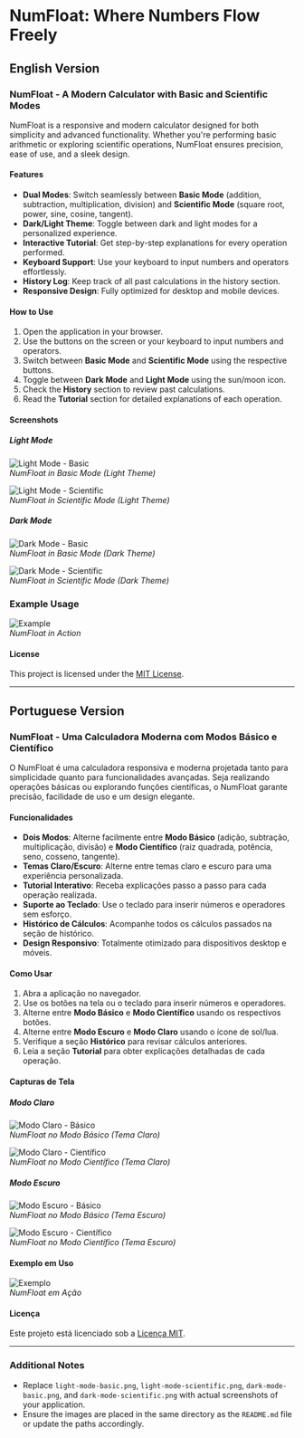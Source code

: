 # NumFloat: Where Numbers Flow Freely

## English Version

### NumFloat - A Modern Calculator with Basic and Scientific Modes

NumFloat is a responsive and modern calculator designed for both simplicity and advanced functionality. Whether you're performing basic arithmetic or exploring scientific operations, NumFloat ensures precision, ease of use, and a sleek design.

#### Features
- **Dual Modes**: Switch seamlessly between **Basic Mode** (addition, subtraction, multiplication, division) and **Scientific Mode** (square root, power, sine, cosine, tangent).
- **Dark/Light Theme**: Toggle between dark and light modes for a personalized experience.
- **Interactive Tutorial**: Get step-by-step explanations for every operation performed.
- **Keyboard Support**: Use your keyboard to input numbers and operators effortlessly.
- **History Log**: Keep track of all past calculations in the history section.
- **Responsive Design**: Fully optimized for desktop and mobile devices.

#### How to Use
1. Open the application in your browser.
2. Use the buttons on the screen or your keyboard to input numbers and operators.
3. Switch between **Basic Mode** and **Scientific Mode** using the respective buttons.
4. Toggle between **Dark Mode** and **Light Mode** using the sun/moon icon.
5. Check the **History** section to review past calculations.
6. Read the **Tutorial** section for detailed explanations of each operation.

#### Screenshots

##### Light Mode
![Light Mode - Basic](https://i.postimg.cc/6qJLCJLF/image.png)  
*NumFloat in Basic Mode (Light Theme)*

![Light Mode - Scientific](https://i.postimg.cc/JhF9V0MJ/image.png)  
*NumFloat in Scientific Mode (Light Theme)*

##### Dark Mode
![Dark Mode - Basic](https://i.postimg.cc/zB5GhxH0/image.png)  
*NumFloat in Basic Mode (Dark Theme)*

![Dark Mode - Scientific](https://i.postimg.cc/05YHZcM7/image.png)  
*NumFloat in Scientific Mode (Dark Theme)*

### Example Usage
![Example](https://i.postimg.cc/cLCcwmG7/image.png)  
*NumFloat in Action*

#### License
This project is licensed under the [MIT License](https://opensource.org/licenses/MIT).

---

## Portuguese Version

### NumFloat - Uma Calculadora Moderna com Modos Básico e Científico

O NumFloat é uma calculadora responsiva e moderna projetada tanto para simplicidade quanto para funcionalidades avançadas. Seja realizando operações básicas ou explorando funções científicas, o NumFloat garante precisão, facilidade de uso e um design elegante.

#### Funcionalidades
- **Dois Modos**: Alterne facilmente entre **Modo Básico** (adição, subtração, multiplicação, divisão) e **Modo Científico** (raiz quadrada, potência, seno, cosseno, tangente).
- **Temas Claro/Escuro**: Alterne entre temas claro e escuro para uma experiência personalizada.
- **Tutorial Interativo**: Receba explicações passo a passo para cada operação realizada.
- **Suporte ao Teclado**: Use o teclado para inserir números e operadores sem esforço.
- **Histórico de Cálculos**: Acompanhe todos os cálculos passados na seção de histórico.
- **Design Responsivo**: Totalmente otimizado para dispositivos desktop e móveis.

#### Como Usar
1. Abra a aplicação no navegador.
2. Use os botões na tela ou o teclado para inserir números e operadores.
3. Alterne entre **Modo Básico** e **Modo Científico** usando os respectivos botões.
4. Alterne entre **Modo Escuro** e **Modo Claro** usando o ícone de sol/lua.
5. Verifique a seção **Histórico** para revisar cálculos anteriores.
6. Leia a seção **Tutorial** para obter explicações detalhadas de cada operação.

#### Capturas de Tela

##### Modo Claro
![Modo Claro - Básico](https://i.postimg.cc/6qJLCJLF/image.png)  
*NumFloat no Modo Básico (Tema Claro)*

![Modo Claro - Científico](https://i.postimg.cc/JhF9V0MJ/image.png)  
*NumFloat no Modo Científico (Tema Claro)*

##### Modo Escuro
![Modo Escuro - Básico](https://i.postimg.cc/zB5GhxH0/image.png)  
*NumFloat no Modo Básico (Tema Escuro)*

![Modo Escuro - Científico](https://i.postimg.cc/05YHZcM7/image.png)  
*NumFloat no Modo Científico (Tema Escuro)*

#### Exemplo em Uso
![Exemplo](https://i.postimg.cc/cLCcwmG7/image.png)  
*NumFloat em Ação*

#### Licença
Este projeto está licenciado sob a [Licença MIT](https://opensource.org/licenses/MIT).

---

### Additional Notes
- Replace `light-mode-basic.png`, `light-mode-scientific.png`, `dark-mode-basic.png`, and `dark-mode-scientific.png` with actual screenshots of your application.
- Ensure the images are placed in the same directory as the `README.md` file or update the paths accordingly.